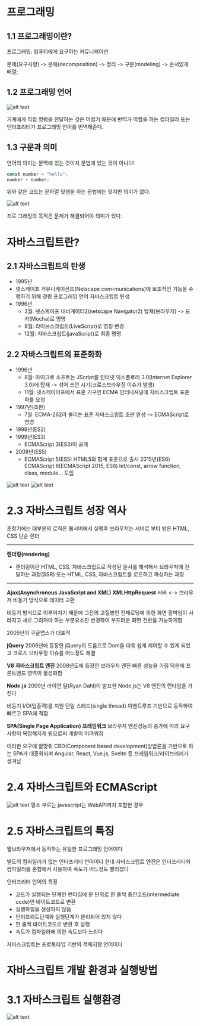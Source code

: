 # 프로그래밍

## 1.1 프로그래밍이란?

프로그래밍: 컴퓨터에게 요구하는 커뮤니케이션

문제(요구사항) -> 분해(decomposition) -> 정리 -> 구분(modeling) -> 순서있게 배열;

## 1.2 프로그래밍 언어

![alt text](image.png)

기계에게 직접 명령을 전달하는 것은 어렵기 때문에 번역가 역할을 하는 컴파일러 또는 인터프리터가 프로그래밍 언어를 번역해준다.

## 1.3 구문과 의미

언어의 의미는 문맥에 있는 것이지 문법에 있는 것이 아니다!

```js
const number = "hello";
number + number;
```

위와 같은 코드는 문자열 덧셈을 하는 문법에는 맞지만 의미가 없다.

![alt text](image-1.png)

프로 그래밍의 목적은 문제가 해결되어야 의미가 있다.

# 자바스크립트란?

## 2.1 자바스크립트의 탄생

- 1995년
- 넷스케이프 커뮤니케이션즈(Netscape com-munications)에 보조적인 기능을 수행하기 위해 경량 프로그래밍 언어 자바스크립트 탄생
- 1996년
  - 3월: 넷스케이프 내비게이터2(netscape Navigator2) 탑재(브라우저) -> 모카(Mocha)로 명명
  - 9월: 라이브스크립트(LiveScript)로 명칭 변경
  - 12월: 자바스크립트(javaScript)로 최종 명명

## 2.2 자바스크립트의 표준화화

- 1996년
  - 8월: 마이크로 소프트는 JScript를 인터넷 익스플로러 3.0(Internet Explorer 3.0)에 탑재 -> 섞어 쓰던 시기(크로스브라우징 이슈가 발생)
  - 11월: 넷스케이이프에서 표준 기구인 ECMA 인터내셔널에 자바스크립트 표준화를 요청
- 1997년(초판)
  - 7월: ECMA-262라 불리는 표준 자바스크립트 초판 완성 -> ECMAScript로 명명
- 1998년(ES2)
- 1999년(ES3)
  - ECMAScript 3(ES3)이 공개
- 2009년(ES5)
  - ECMAScript 5(ES5) HTML5와 함계 표준으로 출시
    2015년(ES6)
    ECMAScript 6(ECMAScript 2015, ES6) let/const, arrow function, class, module... 도입

![alt text](image-2.png)
![alt text](image-3.png)

# 2.3 자바스크립트 성장 역사

초창기에는 대부분의 로직은 웹서버에서 실행후 브라우저는 서버로 부터 받은 HTML, CSS 단순 렌더

---

**렌더링(rendering)**

- 랜더링이란 HTML, CSS, 자바스크립트로 작성된 문서를 해석해서 브라우저에 전달하는 과정(SSR) 또는 HTML, CSS, 자바스크립트를 로드하고 파싱하는 과정

---

**Ajax(Asynchronous JavaScript and XML) XMLHttpRequest**
서버 <-> 브라우저 비동기 방식으로 데이터 교환

비동기 방식으로 이루어지기 때문에 그전의 고질병인 전체로딩에 의한 화면 깜박임이 사라지고 새로 그려져야 하는 부분요소만 변경하여 부드러운 화면 전환을 가능하게함

2005년의 구글맵스가 대표적

**jQuery**
2006년에 등장한 jQuery의 도움으로 Dom을 더욱 쉽게 제어할 수 있게 되었고 크로스 브라우징 이슈를 어느정도 해결

**V8 자바스크립트 엔진**
2008년도에 등장한 브라우저 엔진 빠른 성능을 가짐 덕분에 프론트엔드 영역이 활성화함

**Node.js**
2009년 라이언 달(Ryan Dahl)이 발표한 Node.js는 V8 엔진의 런타임을 가진다

비동기 I/O(입출력)를 지원 단일 스레드(single thread) 이벤트루프 기반으로 동작하여 빠르고 SPA에 적합

**SPA(Single Page Application) 프레임워크**
브라우저 엔진성능의 증가에 따라 요구사항이 복잡해지게 됨으로써 개발이 어려워짐

이러한 요구에 발맞춰 CBD(Component based development)방법론을 기반으로 하는 SPA가 대중화되며 Angular, React, Vue.js, Svelte 등 프레임워크/라이브러리가 생겨남

# 2.4 자바스크립트와 ECMAScript

![alt text](image-4.png)
평소 부르는 javascript는 WebAPI까지 포함한 경우

# 2.5 자바스크립트의 특징

웹브라우저에서 동작하는 유일한 프로그래밍 언어이다

별도의 컴파일러가 없는 인터프리터 언어이다 현대 자바스크립트 엔진은 인터프리터와 컴파일러를 혼합해서 사용하여 속도가 어느정도 빨라졌다

인터프리터 언어의 특징

- 코드가 실행되는 단계인 런타임에 문 단위로 한 줄씩 중간코드(intermediate code)인 바이트코드로 변환
- 실행파일을 생성하지 않음
- 인터프리트단계와 실행단계가 분리되어 있지 않다
- 한 줄씩 바이트코드로 변환 후 실행
- 속도가 컴파일러에 의한 속도보다 느리다

자바스크립트는 프로토타입 기반의 객체지향 언어이다

# 자바스크립트 개발 환경과 실행방법

# 3.1 자바스크립트 실행환경

![alt text](image-5.png)
